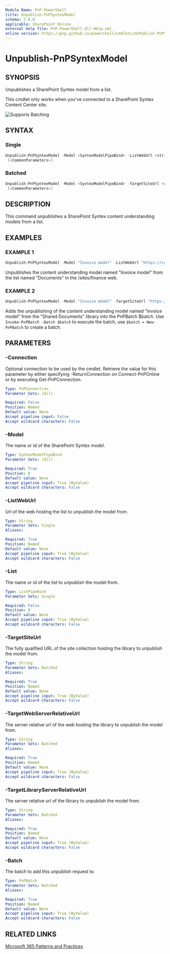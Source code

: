 ```yaml
---
Module Name: PnP.PowerShell
title: Unpublish-PnPSyntexModel
schema: 2.0.0
applicable: SharePoint Online
external help file: PnP.PowerShell.dll-Help.xml
online version: https://pnp.github.io/powershell/cmdlets/UnPublish-PnPSyntexModel.html
---
```

 
# Unpublish-PnPSyntexModel

## SYNOPSIS

Unpublishes a SharePoint Syntex model from a list.

This cmdlet only works when you've connected to a SharePoint Syntex Content Center site.

![Supports Batching](../images/batching/Batching.png)

## SYNTAX

### Single

```powershell
Unpublish-PnPSyntexModel -Model <SyntexModelPipeBind> -ListWebUrl <string> -List <ListPipeBind> [-Connection <PnPConnection>]
 [<CommonParameters>]
```

### Batched

```powershell
Unpublish-PnPSyntexModel -Model <SyntexModelPipeBind> -TargetSiteUrl <string> -TargetWebServerRelativeUrl <string> -TargetLibraryServerRelativeUrl <string> -Batch <PnPBatch>  [-Connection <PnPConnection>]
 [<CommonParameters>]
```

## DESCRIPTION

This command unpublishes a SharePoint Syntex content understanding models from a list.

## EXAMPLES

### EXAMPLE 1

```powershell
Unpublish-PnPSyntexModel -Model "Invoice model" -ListWebUrl "https://contoso.sharepoint.com/sites/finance" -List "Documents"
```

Unpublishes the content understanding model named "Invoice model" from the list named "Documents" in the /sites/finance web.

### EXAMPLE 2

```powershell
Unpublish-PnPSyntexModel -Model "Invoice model" -TargetSiteUrl "https://contoso.sharepoint.com/sites/finance" -TargetWebServerRelativeUrl "/sites/finance" -TargetLibraryServerRelativeUrl "/sites/finance/shared%20documents" -Batch $batch
```

Adds the unpublishing of the content understanding model named "Invoice model" from the "Shared Documents" library into the PnPBatch $batch. Use `Invoke-PnPBatch -Batch $batch` to execute the batch, use `$batch = New-PnPBatch` to create a batch.

## PARAMETERS

### -Connection

Optional connection to be used by the cmdlet. Retrieve the value for this parameter by either specifying -ReturnConnection on Connect-PnPOnline or by executing Get-PnPConnection.

```yaml
Type: PnPConnection
Parameter Sets: (All)

Required: False
Position: Named
Default value: None
Accept pipeline input: False
Accept wildcard characters: False
```

### -Model

The name or id of the SharePoint Syntex model.

```yaml
Type: SyntexModelPipeBind
Parameter Sets: (All)

Required: True
Position: 0
Default value: None
Accept pipeline input: True (ByValue)
Accept wildcard characters: False
```

### -ListWebUrl

Url of the web hosting the list to unpublish the model from.

```yaml
Type: String
Parameter Sets: Single
Aliases:

Required: True
Position: Named
Default value: None
Accept pipeline input: True (ByValue)
Accept wildcard characters: False
```

### -List

The name or id of the list to unpublish the model from.

```yaml
Type: ListPipeBind
Parameter Sets: Single

Required: False
Position: 0
Default value: None
Accept pipeline input: True (ByValue)
Accept wildcard characters: False
```

### -TargetSiteUrl

The fully qualified URL of the site collection hosting the library to unpublish the model from.

```yaml
Type: String
Parameter Sets: Batched
Aliases:

Required: True
Position: Named
Default value: None
Accept pipeline input: True (ByValue)
Accept wildcard characters: False
```

### -TargetWebServerRelativeUrl

The server relative url of the web hosting the library to unpublish the model from.

```yaml
Type: String
Parameter Sets: Batched
Aliases:

Required: True
Position: Named
Default value: None
Accept pipeline input: True (ByValue)
Accept wildcard characters: False
```

### -TargetLibraryServerRelativeUrl

The server relative url of the library to unpublish the model from.

```yaml
Type: String
Parameter Sets: Batched
Aliases:

Required: True
Position: Named
Default value: None
Accept pipeline input: True (ByValue)
Accept wildcard characters: False
```

### -Batch

The batch to add this unpublish request to.

```yaml
Type: PnPBatch
Parameter Sets: Batched
Aliases:

Required: True
Position: Named
Default value: None
Accept pipeline input: True (ByValue)
Accept wildcard characters: False
```

## RELATED LINKS

[Microsoft 365 Patterns and Practices](https://aka.ms/m365pnp)
